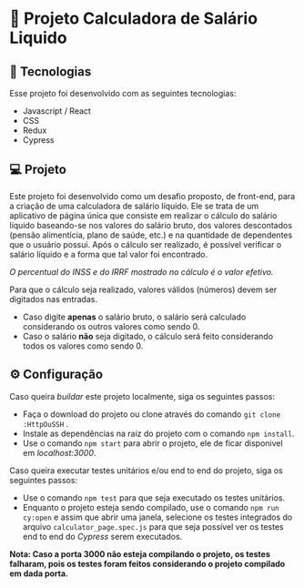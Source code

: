 # :money_with_wings: Projeto Calculadora de Salário Liquido

## :rocket: Tecnologias

Esse projeto foi desenvolvido com as seguintes tecnologias:
* Javascript / React
* CSS
* Redux
* Cypress

## :computer: Projeto

Este projeto foi desenvolvido como um desafio proposto, de front-end, para a criação de uma calculadora de salário líquido.
Ele se trata de um aplicativo de página única que consiste em realizar o cálculo do salário líquido baseando-se nos valores
do salário bruto, dos valores descontados (pensão alimentícia, plano de saúde, etc.) e na quantidade de dependentes que o
usuário possui. Após o cálculo ser realizado, é possível verificar o salário líquido e a forma que tal valor foi encontrado. 

*O percentual do INSS e do IRRF mostrado no cálculo é o valor efetivo.*

Para que o cálculo seja realizado, valores válidos (números) devem ser digitados nas entradas.
* Caso digite **apenas** o salário bruto, o salário será calculado considerando os outros valores como sendo 0.
* Caso o salário **não** seja digitado, o cálculo será feito considerando todos os valores como sendo 0.

## :gear: Configuração

Caso queira *buildar* este projeto localmente, siga os seguintes passos:
* Faça o download do projeto ou clone através do comando `git clone :HttpOuSSH` .
* Instale as dependências na raiz do projeto com o comando `npm install`.
* Use o comando `npm start` para abrir o projeto, ele de ficar disponivel em *localhost:3000*.

Caso queira executar testes unitários e/ou end to end do projeto, siga os seguintes passos:
* Use o comando `npm test` para que seja executado os testes unitários.
* Enquanto o projeto esteja sendo compilado, use o comando `npm run cy:open` e assim que abrir uma janela, selecione os testes integrados do arquivo `calculator_page.spec.js` para que seja possível ver os testes end to end do *Cypress* serem executados.

**Nota: Caso a porta 3000 não esteja compilando o projeto, os testes falharam, pois os testes foram feitos considerando o projeto compilado em dada porta.**
